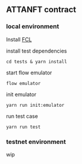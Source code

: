 ## ATTANFT contract


### local environment



Install [FCL](https://docs.onflow.org/flow-cli/install/)


install test dependencies
```
cd tests & yarn install 
```

start flow emulator
```
flow emulator
```

init emulator 
```
yarn run init:emulator
```

run test case
```
yarn run test
```

### testnet environment

wip
